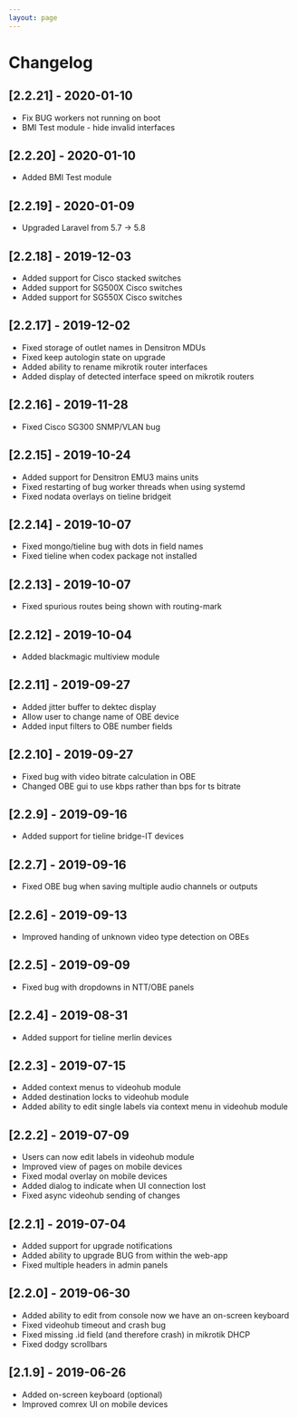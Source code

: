 ```yaml
---
layout: page
---
```


# Changelog

## [2.2.21] - 2020-01-10

-   Fix BUG workers not running on boot
-   BMI Test module - hide invalid interfaces

## [2.2.20] - 2020-01-10

-   Added BMI Test module

## [2.2.19] - 2020-01-09

-   Upgraded Laravel from 5.7 -> 5.8

## [2.2.18] - 2019-12-03

-   Added support for Cisco stacked switches
-   Added support for SG500X Cisco switches
-   Added support for SG550X Cisco switches

## [2.2.17] - 2019-12-02

-   Fixed storage of outlet names in Densitron MDUs
-   Fixed keep autologin state on upgrade
-   Added ability to rename mikrotik router interfaces
-   Added display of detected interface speed on mikrotik routers

## [2.2.16] - 2019-11-28

-   Fixed Cisco SG300 SNMP/VLAN bug

## [2.2.15] - 2019-10-24

-   Added support for Densitron EMU3 mains units
-   Fixed restarting of bug worker threads when using systemd
-   Fixed nodata overlays on tieline bridgeit

## [2.2.14] - 2019-10-07

-   Fixed mongo/tieline bug with dots in field names
-   Fixed tieline when codex package not installed

## [2.2.13] - 2019-10-07

-   Fixed spurious routes being shown with routing-mark

## [2.2.12] - 2019-10-04

-   Added blackmagic multiview module

## [2.2.11] - 2019-09-27

-   Added jitter buffer to dektec display
-   Allow user to change name of OBE device
-   Added input filters to OBE number fields

## [2.2.10] - 2019-09-27

-   Fixed bug with video bitrate calculation in OBE
-   Changed OBE gui to use kbps rather than bps for ts bitrate

## [2.2.9] - 2019-09-16

-   Added support for tieline bridge-IT devices

## [2.2.7] - 2019-09-16

-   Fixed OBE bug when saving multiple audio channels or outputs

## [2.2.6] - 2019-09-13

-   Improved handing of unknown video type detection on OBEs

## [2.2.5] - 2019-09-09

-   Fixed bug with dropdowns in NTT/OBE panels

## [2.2.4] - 2019-08-31

-   Added support for tieline merlin devices

## [2.2.3] - 2019-07-15

-   Added context menus to videohub module
-   Added destination locks to videohub module
-   Added ability to edit single labels via context menu in videohub module

## [2.2.2] - 2019-07-09

-   Users can now edit labels in videohub module
-   Improved view of pages on mobile devices
-   Fixed modal overlay on mobile devices
-   Added dialog to indicate when UI connection lost
-   Fixed async videohub sending of changes

## [2.2.1] - 2019-07-04

-   Added support for upgrade notifications
-   Added ability to upgrade BUG from within the web-app
-   Fixed multiple headers in admin panels

## [2.2.0] - 2019-06-30

-   Added ability to edit from console now we have an on-screen keyboard
-   Fixed videohub timeout and crash bug
-   Fixed missing .id field (and therefore crash) in mikrotik DHCP
-   Fixed dodgy scrollbars

## [2.1.9] - 2019-06-26

-   Added on-screen keyboard (optional)
-   Improved comrex UI on mobile devices
